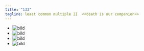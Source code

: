 ```yaml
---
title: "133"
tagline: least common multiple II  <<death is our companion>>
---
```



 -  ![bild](anitamation,zwei.gif)
 -  ![bild](anitamation,zwei.gif)
 -  ![bild](anitamation,zwei.gif)
 -  ![bild](anitamation,zwei.gif)